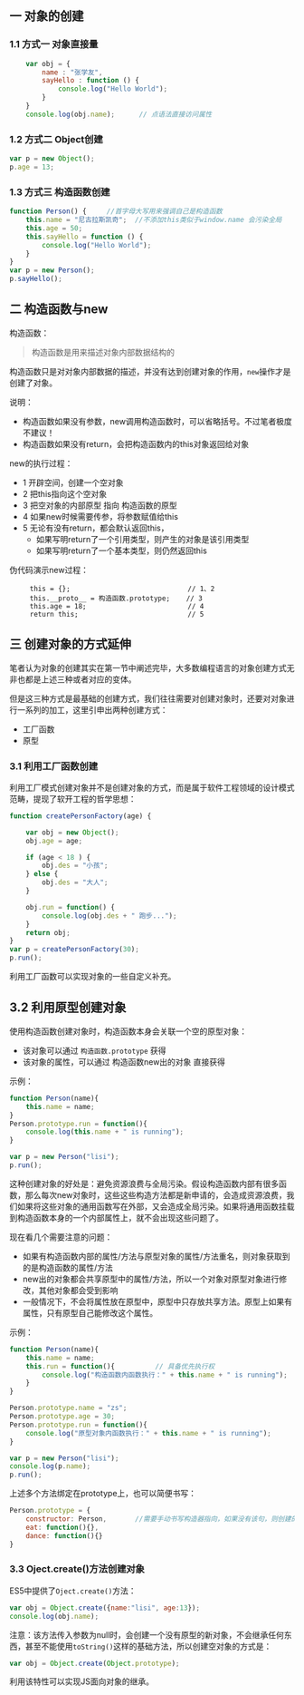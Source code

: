 ## 一 对象的创建

### 1.1 方式一 对象直接量
```js
    var obj = {
        name : "张学友",
        sayHello : function () {
            console.log("Hello World");
        }
    }
    console.log(obj.name);      // 点语法直接访问属性
```

### 1.2 方式二 Object创建

```js
var p = new Object();
p.age = 13;
```

### 1.3 方式三 构造函数创建
```js
function Person() {     //首字母大写用来强调自己是构造函数
    this.name = "尼古拉斯凯奇";  //不添加this类似于window.name 会污染全局
    this.age = 50;      
    this.sayHello = function () {
        console.log("Hello World");
    }
}
var p = new Person();  
p.sayHello();
```

## 二 构造函数与new

构造函数：
> 构造函数是用来描述对象内部数据结构的

构造函数只是对对象内部数据的描述，并没有达到创建对象的作用，`new`操作才是创建了对象。   

说明：
- 构造函数如果没有参数，new调用构造函数时，可以省略括号。不过笔者极度不建议！
- 构造函数如果没有return，会把构造函数内的this对象返回给对象

new的执行过程：
- 1 开辟空间，创建一个空对象
- 2 把this指向这个空对象
- 3 把空对象的内部原型 指向 构造函数的原型
- 4 如果new时候需要传参，将参数赋值给this
- 5 无论有没有return，都会默认返回this，
  - 如果写明return了一个引用类型，则产生的对象是该引用类型
  - 如果写明return了一个基本类型，则仍然返回this

伪代码演示new过程：
```
     this = {};		                        // 1、2
     this.__proto__ = 构造函数.prototype;	 // 3
     this.age = 18;			                // 4 
     return this;			                // 5
```

## 三 创建对象的方式延伸

笔者认为对象的创建其实在第一节中阐述完毕，大多数编程语言的对象创建方式无非也都是上述三种或者对应的变体。  

但是这三种方式是最基础的创建方式，我们往往需要对创建对象时，还要对对象进行一系列的加工，这里引申出两种创建方式：
- 工厂函数
- 原型

### 3.1 利用工厂函数创建

利用工厂模式创建对象并不是创建对象的方式，而是属于软件工程领域的设计模式范畴，提现了软开工程的哲学思想：

```js
function createPersonFactory(age) {

    var obj = new Object();
    obj.age = age;

    if (age < 18 ) {
        obj.des = "小孩";
    } else {
        obj.des = "大人";
    }

    obj.run = function() {
        console.log(obj.des + " 跑步...");
    }
    return obj;
}
var p = createPersonFactory(30);
p.run();
```

利用工厂函数可以实现对象的一些自定义补充。

## 3.2 利用原型创建对象

使用构造函数创建对象时，构造函数本身会关联一个空的原型对象：
- 该对象可以通过 `构造函数.prototype` 获得
- 该对象的属性，可以通过 构造函数new出的对象 直接获得

示例：
```js
function Person(name){
    this.name = name;
}
Person.prototype.run = function(){
    console.log(this.name + " is running");
}

var p = new Person("lisi");
p.run();
```

这种创建对象的好处是：避免资源浪费与全局污染。假设构造函数内部有很多函数，那么每次new对象时，这些这些构造方法都是新申请的，会造成资源浪费，我们如果将这些对象的通用函数写在外部，又会造成全局污染。如果将通用函数挂载到构造函数本身的一个内部属性上，就不会出现这些问题了。  

现在看几个需要注意的问题：
- 如果有构造函数内部的属性/方法与原型对象的属性/方法重名，则对象获取到的是构造函数的属性/方法
- new出的对象都会共享原型中的属性/方法，所以一个对象对原型对象进行修改，其他对象都会受到影响
- 一般情况下，不会将属性放在原型中，原型中只存放共享方法。原型上如果有属性，只有原型自己能修改这个属性。

示例：
```js
function Person(name){
    this.name = name;
    this.run = function(){          // 具备优先执行权
        console.log("构造函数内函数执行：" + this.name + " is running");
    }
}

Person.prototype.name = "zs";
Person.prototype.age = 30;
Person.prototype.run = function(){
    console.log("原型对象内函数执行：" + this.name + " is running");
}

var p = new Person("lisi");
console.log(p.name);
p.run();
```


上述多个方法绑定在prototype上，也可以简便书写：
```js
Person.prototype = {
    constructor: Person,       //需要手动书写构造器指向，如果没有该句，则创建的对象会少了constructor属性。
    eat: function(){},
    dance: function(){}
}
```

### 3.3 Oject.create()方法创建对象

ES5中提供了`Oject.create()`方法：
```js
var obj = Object.create({name:"lisi", age:13});
console.log(obj.name);
```

注意：该方法传入参数为null时，会创建一个没有原型的新对象，不会继承任何东西，甚至不能使用`toString()`这样的基础方法，所以创建空对象的方式是：
```js
var obj = Object.create(Object.prototype);
```

利用该特性可以实现JS面向对象的继承。  